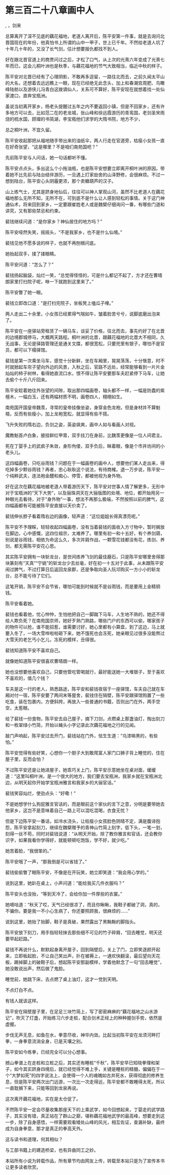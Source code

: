 # 第三百二十八章画中人
,  ，剑来
   总算离开了深不见底的藕花福地，老道人离开后，陈平安第一件事，就是去询问北晋国现在的年份，他真怕书上所谓的山中一甲子，世上已千年。不然给老道人坑了十年几十年的，又没了长气剑，估计想要报仇都找不到人。
   好在跟北晋官道上的商贾问过之后，才松了口气，从上次的光熹六年变成了光熹七年而已，这会儿桐叶洲也是秋季，与藕花福地的节气大致相当，临近中秋的样子。
   陈平安对北晋已经有了心理阴影，不敢再多逗留，一路往北而去，之前久闻太平山的大名，还想着去远远瞧上一眼，现在已经绝无此念头，加上和春潮宫周肥、鸟瞰峰陆舫以及游侠儿冯青白这拨谪仙人，关系可不算好，陈平安现在就想着找一处仙家渡口，直奔宝瓶洲。
   虽说当初离开家乡，杨老头提醒过五年之内不要返回小镇，但是不回家乡，还有许多地方可以去，比如范二在的老龙城，张山峰和徐远霞游历的青鸾国，老剑圣宋雨烧的梳水国，顾璨的书简湖，李宝瓶他们求学的大隋书院，地方不少，
   总之桐叶洲，不宜久留。
   陈平安收起那把从福地随手带出来的油纸伞，两人行走在官道旁，枯瘦小女孩一直在好奇张望，“这是哪里？不是咱们南苑国吧？”
   先前陈平安与人问话，她一句话都听不懂。
   陈平安点点头，多出这么个小拖油瓶，也是陈平安想要立即离开桐叶洲的原因。带着她不比先前与陆台结伴游历，一旦遇上打家劫舍的山泽野修，会很麻烦。不过一想到陆台，陈平安心头阴霾更浓，那个卖糖葫芦的汉子。
   山上练气士，尤其是跻身地仙后，往往可以神人掌观山河，虽然不比老道人在藕花福地那么无所不知，无所不在，可到底不是什么让人感到轻松的事情。关于这门神通仙术，将来回到家乡，一定要跟崔姓老人或是魏檗仔细询问一番，有哪些门道和讲究，又有那些禁忌和约束。
   裴钱继续问道：“是你家乡？神仙居住的地方吗？”
   陈平安哑然失笑，摇摇头，“不是我家乡，也不是什么仙境。”
   裴钱见他不愿多说的样子，也就不再刨根问底。
   她抬起双手，揉了揉眼睛。
   陈平安问道：“怎么了？”
   裴钱扬起脑袋，灿烂一笑，“总觉得怪怪的，可是什么都记不起了，方才还在曹晴朗家里打扫院子呢，咻一下就跑到这里来了。”
   陈平安瞥了她一眼。
   裴钱立即改口道：“是打扫完院子，坐板凳上嗑瓜子哩。”
   两人走出二十余里，小女孩已经累得气喘如牛，皱着脸苦兮兮，说脚底磨出泡来了。
   陈平安在一座驿站旁租赁了一辆马车，谈妥了价格，往北而去，事先约好了在北晋的边境郡城停马，大概两天路程。桐叶洲的北晋，跟藕花福地的北晋大不相同，久无战事，无论是驿路管理还是通关文牒，都很宽松，只要兜里有银子，哪怕不是官员，都可以下榻驿馆。
   裴钱是第一次乘坐马车，感觉十分新鲜，坐在车厢里，晃晃荡荡，十分惬意，时不时就掀起车帘子望向外边的风景，入秋之后，官路不远处，经常能够看到一片片金灿灿的柿子树林，看得她直流口水，恨不得让陈平安要那车夫赶紧停下马车，让她去偷个十斤八斤回来。
   陈平安趁着她往外张望的间隙，取出那四幅画卷，轴头都不一样，一幅是防蠹的紫檀木，一幅白玉，还有两幅材质不明，画卷四人，栩栩如生。
   南苑国开国皇帝魏羡，寻常的皇帝挂像坐姿，身穿金色龙袍，但是身材并不算魁梧，反而有些瘦小，加上龙袍宽松，就显得有些不搭。
   飞升失败的隋右边，负剑之姿，英姿飒爽，画中人如与看画人对视。
   魔教魁首卢白象，披挂鲜红甲胄，双手拄刀在身前，比魏羡更像是一位人间君主。
   死在丁婴手上的武疯子朱敛，身形佝偻，双手负后，眯着眼，像是个市井坊间的小老头儿。
   这四幅画卷，只吃谷雨钱？问题在于一幅画卷的画中人，想要他们某人走出来，得吃掉多少颗谷雨钱？再者，忠心耿耿这个说法，有待商榷。退一万步说，陈平安一个纯粹武夫，连法袍金醴和痴心、停雪，都被他视为身外物。
   好在这次在藕花福地被老道人带着游历天下，陈平安对世事人情了解更多，无形中对于宝瓶洲的“天下大势”，以及骊珠洞天在大骊版图的处境、地位，都开始用另一种眼光去看待，对于“身外物”一事，想法不再那么极端，不然按照以前的脾气，这四幅画都有可能被陈平安直接以天价卖了。
   裴钱伸长脖子看着隋右边的画像，轻声道：“这位姐姐长得真漂亮呢。”
   陈平安不予理睬，轻轻收起四幅画卷，没有当着裴钱的面收入方寸物中，暂时搁放在脚边，心中感慨，这四位祖宗，太难养了。哪里有初一和十五好，有个养剑葫，别说是谷雨钱，相依为命这么久，多次并肩作战，一颗雪花钱都没有花，炼剑、养剑，都无需陈平安花心思。
   其实陈平安拥有一块斩龙台，是世间炼养飞剑的最佳磨石，只是陈平安哪里舍得那块篆刻有“天真”“宁姚”的斩龙台少去丝毫，好在初一十五对于此事，从未跟陈平安闹过脾气，不过打算日后返回龙泉郡，还是争取向圣人阮邛购买一方小小的斩龙台，总不能亏待了它们。
   这笔开销，陈平安不会节省，哪怕可能到时候就不是谷雨钱，而是要用上金精铜钱。
   陈平安看着她。
   裴钱也看着他，忧心忡忡，生怕他把自己一脚踹下马车，人生地不熟的，她还不得给人欺负死？在南苑国京师，她好歹熟门熟路，哪些门户的东西可以偷，哪家孩子的物件可以抢，谁不能招惹，谁需要讨好，她心里都有小算盘，到了这边，马上就要入冬了，一场大雪哗啦啦砸下来，她不饿死也会冻死，她亲眼见过很多没能熬过大雪天的老乞丐小乞儿，冻死的模样，丑得很。
   裴钱知道陈平安不喜欢自己。
   就像她知道陈平安很喜欢曹晴朗一样。
   她也没想要他喜欢自己，只要他管吃管喝就行，最好能送她一大堆银子，至于喜欢不喜欢的，值几个钱？
   车夫是这一行的老人，熟悉路途，陈平安和裴钱夜宿于一座驿馆，车夫自己就在车厢对付一宿，陈平安要了两间末等屋舍，裴钱住在隔壁，陈平安跟驿馆购置了一些吃食，装在包裹内，方便斜挎，再放入一些普通的书籍，否则出门在外，两手空空，太惹眼。
   给了裴钱一份食物，陈平安去自己屋子，摘下刀剑，点燃桌上那盏油灯，掏出刻刀和一枚翠绿小竹简，开始以蝇头小字记录此次藕花福地之行的见闻。
   敲门声响起，陈平安过去开门，裴钱站在门外，怯生生道：“乌漆嘛黑的，有些怕。”
   陈平安觉得有些好笑，心想你一个胆子大到敢爬富人家门口狮子背上睡觉的，住在屋子里，反而会怕？
   不过陈平安还是让她进屋子，她乖巧关上门，陈平安示意她坐在桌对面，缓缓道：“这里叫桐叶洲，是一个很大的地方，我们要去宝瓶洲，我家乡就在宝瓶洲北边，从明天起你开始学宝瓶洲雅言和我家乡的大骊官话。”
   裴钱笑容灿烂，使劲点头：“好嘞！”
   不是她想学什么狗屁雅言官话的，而是眼前这个家伙的言下之意，分明是要带她去他家乡，这岂不是意味着自己一路上可以混吃混喝，衣食无忧？
   但是下边陈平安一番话，如冷水浇头，让枯瘦小女孩脸色阴晴不定，满是腹诽抱怨，陈平安拿起刻刀，继续在魏檗赠予的青神山竹简上刻字，低下头，一笔一划，刻得一丝不苟，同时对裴钱说道：“从明天开始，除了教你雅言和官话，还会教你识字，如果我看你学得好，就能顿顿吃饱饭，学不好，就少吃。”
   她苦着脸，“我很笨的。”
   陈平安哦了一声，“那我倒是可以省钱了。”
   裴钱偷偷瞥了眼陈平安，不像是在开玩笑，她立即笑道：“我会用心学的。”
   说到这里，她趴在桌上，小声问道：“能给我买几件衣服吗？”
   陈平安头也没抬，“等到天冷了，会给你加一件厚些的衣裳。”
   她嘀咕道：“秋天了哎，天气已经很凉了，而且你瞅瞅，我鞋子都破了洞，真的，不骗你。要是我一不小心生病了，你还要照顾我，很麻烦的……”
   说到这里，她抬了抬脚，鞋子是真破，果然露出了黑黝黝的脚指头。
   陈平安放下刻刀，用手指轻轻抹去那些细不可见的竹子碎屑，“回去睡觉，明天还要早起赶路。”
   裴钱不再说什么，默默起身离开屋子，回到隔壁后，关上了门，立即笑逐颜开起来，立即板起脸，不让自己笑出声，扑在被褥上，一通欢快翻滚，最后望向天花板，踢掉脚上的破鞋子后，想起陈平安那副模样，学着他默念了一句“回去睡觉”，她没敢说出声，然后做了鬼脸。
   睡觉前，她跳下床，去点燃了桌上油灯，这才一觉到天明。
   不点灯白不点。
   有钱人就该这样。
   陈平安在隔壁屋子里，在足足三块竹简上，写了密密麻麻的“藕花福地之山水游记”，吹灭了灯盏，开始练习六步走桩，配合剑术正经上的种种握剑手势，依然是虚握。
   步伐无声无息，如鱼在水，拳意尽收，神华内敛。比起当初陈平安在龙须河畔打拳，一身拳意流淌全身，已是天壤之别。
   陈平安如今练拳，已经完全可以分心想事。
   撼山拳谱上在走桩和立桩之后，其实还有睡桩“千秋”，陈平安早已知晓拳理和架子，如今其实跻身四境后，就已经觉得不难上手，关键是睡桩的精髓，偏偏在于一个“大梦如死”的四字说法上，会使得一个人的魂魄如古井死水，获得彻底的修养生息，但是陈平安两次出门远游，一次比一次走得远，陈平安都不敢睡得太死，所以一直耽搁下来，只能等回到龙泉再说。
   这次离开藕花福地，实在是太仓促了。
   不然陈平安一定会尽量收集那座天下的上乘武学，如今回想起来，丁婴走的武学路子，其实没有错，真正站在了群山之巅，堪称藕花福地武学的最高峰，想要走到这一步，除了自身感悟，一样需要观看矮处山峰的风光，相互佐证，查漏补缺，最终成为自身拳意，那才是真正的拳高天外。
   这与读书和道理，何其相似？
   与工部书籍上的建造桥梁，也有异曲同工之妙。
  本站所有小说为转载作品，所有章节均由网友上传，转载至本站只是为了宣传本书让更多读者欣赏。